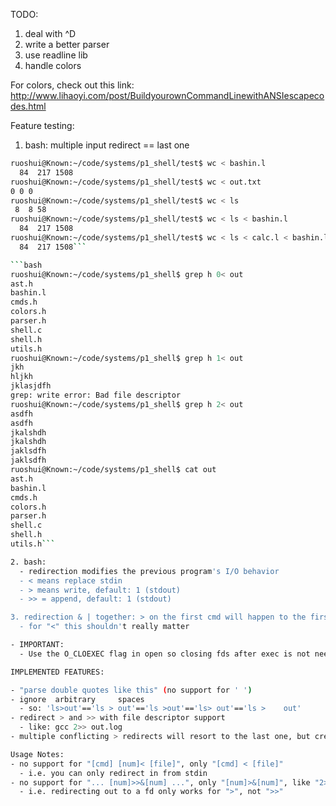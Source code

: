 TODO:
1. deal with ^D
2. write a better parser
3. use readline lib
4. handle colors


For colors, check out this link:
http://www.lihaoyi.com/post/BuildyourownCommandLinewithANSIescapecodes.html

Feature testing:
1. bash: multiple input redirect == last one
```bash
ruoshui@Known:~/code/systems/p1_shell/test$ wc < bashin.l
  84  217 1508
ruoshui@Known:~/code/systems/p1_shell/test$ wc < out.txt
0 0 0
ruoshui@Known:~/code/systems/p1_shell/test$ wc < ls
 8  8 58
ruoshui@Known:~/code/systems/p1_shell/test$ wc < ls < bashin.l
  84  217 1508
ruoshui@Known:~/code/systems/p1_shell/test$ wc < ls < calc.l < bashin.l
  84  217 1508```

```bash
ruoshui@Known:~/code/systems/p1_shell$ grep h 0< out
ast.h
bashin.l
cmds.h
colors.h
parser.h
shell.c
shell.h
utils.h
ruoshui@Known:~/code/systems/p1_shell$ grep h 1< out
jkh 
hljkh
jklasjdfh
grep: write error: Bad file descriptor
ruoshui@Known:~/code/systems/p1_shell$ grep h 2< out
asdfh
asdfh
jkalshdh
jkalshdh
jaklsdfh
jaklsdfh
ruoshui@Known:~/code/systems/p1_shell$ cat out
ast.h
bashin.l
cmds.h
colors.h
parser.h
shell.c
shell.h
utils.h```

2. bash:
  - redirection modifies the previous program's I/O behavior
  - < means replace stdin
  - > means write, default: 1 (stdout)
  - >> = append, default: 1 (stdout)

3. redirection & | together: > on the first cmd will happen to the first command, > on the second command happens to the whole thing
  - for "<" this shouldn't really matter

- IMPORTANT:
  - Use the O_CLOEXEC flag in open so closing fds after exec is not needed

IMPLEMENTED FEATURES:

- "parse double quotes like this" (no support for ' ')
- ignore  arbitrary     spaces
  - so: 'ls>out'=='ls > out'=='ls >out'=='ls> out'=='ls >    out'
- redirect > and >> with file descriptor support
  - like: gcc 2>> out.log
- multiple conflicting > redirects will resort to the last one, but creating all of the files

Usage Notes:
- no support for "[cmd] [num]< [file]", only "[cmd] < [file]"
  - i.e. you can only redirect in from stdin
- no support for "... [num]>>&[num] ...", only "[num]>&[num]", like "2>&1"
  - i.e. redirecting out to a fd only works for ">", not ">>"
